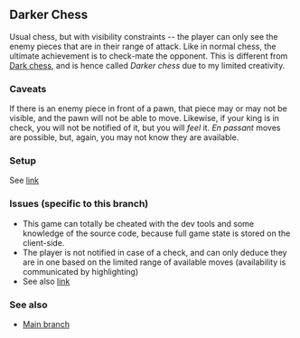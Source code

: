 ## Darker Chess

Usual chess, but with visibility constraints -- the player can only see the enemy pieces that are in their range of attack.
Like in normal chess, the ultimate achievement is to check-mate the opponent.
This is different from [Dark chess](https://en.wikipedia.org/wiki/Dark_chess), and is hence called *Darker chess* due to my limited creativity.

### Caveats

If there is an enemy piece in front of a pawn, that piece may or may not be visible, and the pawn will not be able to move.
Likewise, if your king is in check, you will not be notified of it, but you will *feel* it.
*En passant* moves are possible, but, again, you may not know they are available.

### Setup

See [link](https://github.com/severinbratus/cheat-chess/tree/main#setup)

### Issues (specific to this branch)

- This game can totally be cheated with the dev tools and some knowledge of the source code, because full game state is stored on the client-side.
- The player is not notified in case of a check, and can only deduce they are in one based on the limited range of available moves (availability is communicated by highlighting)
- See also [link](https://github.com/severinbratus/cheat-chess/tree/main#issues)

### See also

- [Main branch](https://github.com/severinbratus/cheat-chess/tree/main#issues)
